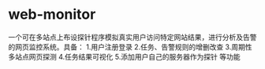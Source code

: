 # web-monitor

一个可在多站点上布设探针程序模拟真实用户访问特定网站结果，进行分析及告警的网页监控系统。具备：
1.用户注册登录
2.任务、告警规则的增删改查
3.周期性多站点网页探测
4.任务结果可视化
5.添加用户自己的服务器作为探针
等功能
